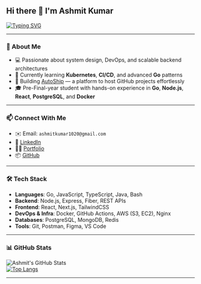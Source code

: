 ## Hi there 👋 I'm Ashmit Kumar  
[![Typing SVG](https://readme-typing-svg.demolab.com?font=Fira+Code&pause=1000&color=00F7FF&width=435&lines=DevOps+Practitioner;Backend+Engineer;Full+Stack+Engineer)](https://git.io/typing-svg)

---

### 🚀 About Me
- 💻 Passionate about system design, DevOps, and scalable backend architectures  
- 🌱 Currently learning **Kubernetes**, **CI/CD**, and advanced **Go** patterns  
- 🔧 Building [AutoShip](https://github.com/Ashmit-Kumar/Auto-Ship) — a platform to host GitHub projects effortlessly  
- 🎓 Pre-Final-year student with hands-on experience in **Go**, **Node.js**, **React**, **PostgreSQL**, and **Docker**

---

### 📫 Connect With Me
- ✉️ Email: `ashmitkumar1020@gmail.com` <!-- Replace with your actual email -->
- 💼 [LinkedIn](https://www.linkedin.com/in/ashmitkumar1020/)
- 🧑‍💻 [Portfolio](https://ashmitkumar.vercel.app/)
- 📦 [GitHub](https://github.com/Ashmit-Kumar)

---

### 🛠️ Tech Stack
- **Languages**: Go, JavaScript, TypeScript, Java, Bash  
- **Backend**: Node.js, Express, Fiber, REST APIs  
- **Frontend**: React, Next.js, TailwindCSS  
- **DevOps & Infra**: Docker, GitHub Actions, AWS (S3, EC2), Nginx  
- **Databases**: PostgreSQL, MongoDB, Redis  
- **Tools**: Git, Postman, Figma, VS Code

---

### 📊 GitHub Stats  
![Ashmit's GitHub Stats](https://github-readme-stats.vercel.app/api?username=Ashmit-Kumar&show_icons=true&theme=radical)  
[![Top Langs](https://github-readme-stats.vercel.app/api/top-langs/?username=Ashmit-Kumar&layout=compact&theme=radical)](https://github.com/anuraghazra/github-readme-stats)

---

